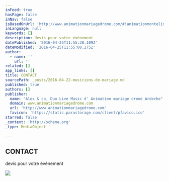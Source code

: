 ```yaml
---
inFeed: true
hasPage: false
inNav: false
isBasedOnUrl: 'http://www.animationmariagedrome.com/#!animationmontelimar/c24vq'
inLanguage: null
keywords: []
description: devis pour votre événement
datePublished: '2016-04-25T11:55:38.109Z'
dateModified: '2016-04-25T11:55:00.275Z'
author:
  - name: ''
    url: ''
related: []
app_links: []
title: CONTACT
sourcePath: _posts/2016-04-22-musiciens-de-mariage.md
published: true
authors: []
publisher:
  name: "Alex & co, Duo Live Music d' Animation mariage drome Ardeche"
  domain: www.animationmariagedrome.com
  url: 'http://www.animationmariagedrome.com'
  favicon: 'https://static.parastorage.com/client/pfavico.ico'
starred: false
_context: 'http://schema.org'
_type: MediaObject

---
```

<article style=""><h1>CONTACT</h1><p>devis pour votre événement</p><img src="https://s3-us-west-2.amazonaws.com/the-grid-img/p/7d94c829dcf7c9ffce9aa143bed44e368215eed7.jpg" /></article>